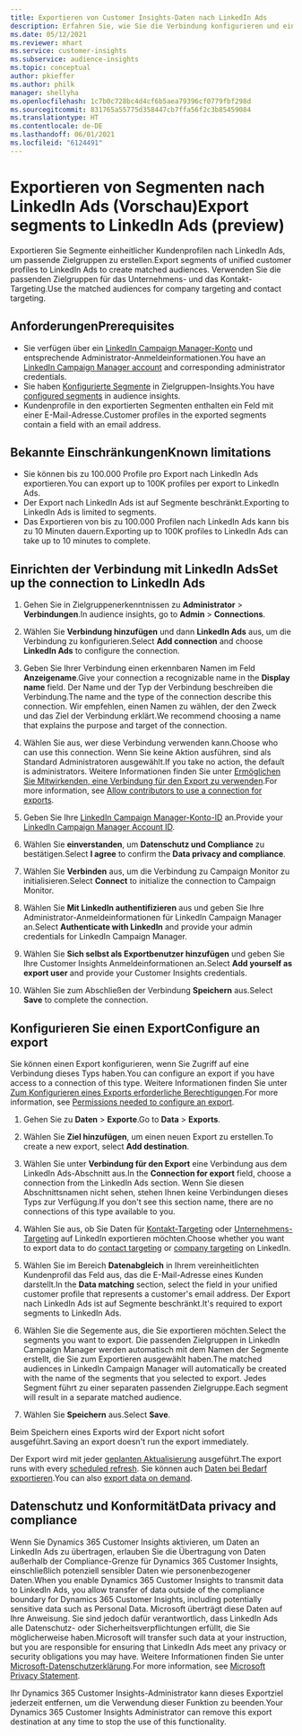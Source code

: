 ```yaml
---
title: Exportieren von Customer Insights-Daten nach LinkedIn Ads
description: Erfahren Sie, wie Sie die Verbindung konfigurieren und einen Export nach LinkedIn Ads durchführen.
ms.date: 05/12/2021
ms.reviewer: mhart
ms.service: customer-insights
ms.subservice: audience-insights
ms.topic: conceptual
author: pkieffer
ms.author: philk
manager: shellyha
ms.openlocfilehash: 1c7b0c728bc4d4cf6b5aea79396cf0779fbf298d
ms.sourcegitcommit: 831765a55775d358447cb7ffa56f2c3b85459084
ms.translationtype: HT
ms.contentlocale: de-DE
ms.lasthandoff: 06/01/2021
ms.locfileid: "6124491"
---
```

# <a name="export-segments-to-linkedin-ads-preview"></a><span data-ttu-id="1085f-103">Exportieren von Segmenten nach LinkedIn Ads (Vorschau)</span><span class="sxs-lookup"><span data-stu-id="1085f-103">Export segments to LinkedIn Ads (preview)</span></span>

<span data-ttu-id="1085f-104">Exportieren Sie Segmente einheitlicher Kundenprofilen nach LinkedIn Ads, um passende Zielgruppen zu erstellen.</span><span class="sxs-lookup"><span data-stu-id="1085f-104">Export segments of unified customer profiles to LinkedIn Ads to create matched audiences.</span></span> <span data-ttu-id="1085f-105">Verwenden Sie die passenden Zielgruppen für das Unternehmens- und das Kontakt-Targeting.</span><span class="sxs-lookup"><span data-stu-id="1085f-105">Use the matched audiences for company targeting and contact targeting.</span></span>

## <a name="prerequisites"></a><span data-ttu-id="1085f-106">Anforderungen</span><span class="sxs-lookup"><span data-stu-id="1085f-106">Prerequisites</span></span>

-   <span data-ttu-id="1085f-107">Sie verfügen über ein [LinkedIn Campaign Manager-Konto](https://business.linkedin.com/marketing-solutions/ads) und entsprechende Administrator-Anmeldeinformationen.</span><span class="sxs-lookup"><span data-stu-id="1085f-107">You have an [LinkedIn Campaign Manager account](https://business.linkedin.com/marketing-solutions/ads) and corresponding administrator credentials.</span></span>
-   <span data-ttu-id="1085f-108">Sie haben [Konfigurierte Segmente](segments.md) in Zielgruppen-Insights.</span><span class="sxs-lookup"><span data-stu-id="1085f-108">You have [configured segments](segments.md) in audience insights.</span></span>
-   <span data-ttu-id="1085f-109">Kundenprofile in den exportierten Segmenten enthalten ein Feld mit einer E-Mail-Adresse.</span><span class="sxs-lookup"><span data-stu-id="1085f-109">Customer profiles in the exported segments contain a field with an email address.</span></span>

## <a name="known-limitations"></a><span data-ttu-id="1085f-110">Bekannte Einschränkungen</span><span class="sxs-lookup"><span data-stu-id="1085f-110">Known limitations</span></span>

- <span data-ttu-id="1085f-111">Sie können bis zu 100.000 Profile pro Export nach LinkedIn Ads exportieren.</span><span class="sxs-lookup"><span data-stu-id="1085f-111">You can export up to 100K profiles per export to LinkedIn Ads.</span></span>
- <span data-ttu-id="1085f-112">Der Export nach LinkedIn Ads ist auf Segmente beschränkt.</span><span class="sxs-lookup"><span data-stu-id="1085f-112">Exporting to LinkedIn Ads is limited to segments.</span></span>
- <span data-ttu-id="1085f-113">Das Exportieren von bis zu 100.000 Profilen nach LinkedIn Ads kann bis zu 10 Minuten dauern.</span><span class="sxs-lookup"><span data-stu-id="1085f-113">Exporting up to 100K profiles to LinkedIn Ads can take up to 10 minutes to complete.</span></span> 

## <a name="set-up-the-connection-to-linkedin-ads"></a><span data-ttu-id="1085f-114">Einrichten der Verbindung mit LinkedIn Ads</span><span class="sxs-lookup"><span data-stu-id="1085f-114">Set up the connection to LinkedIn Ads</span></span>

1. <span data-ttu-id="1085f-115">Gehen Sie in Zielgruppenerkenntnissen zu **Administrator** > **Verbindungen**.</span><span class="sxs-lookup"><span data-stu-id="1085f-115">In audience insights, go to **Admin** > **Connections**.</span></span>

1. <span data-ttu-id="1085f-116">Wählen Sie **Verbindung hinzufügen** und dann **LinkedIn Ads** aus, um die Verbindung zu konfigurieren.</span><span class="sxs-lookup"><span data-stu-id="1085f-116">Select **Add connection** and choose **LinkedIn Ads** to configure the connection.</span></span>

1. <span data-ttu-id="1085f-117">Geben Sie Ihrer Verbindung einen erkennbaren Namen im Feld **Anzeigename**.</span><span class="sxs-lookup"><span data-stu-id="1085f-117">Give your connection a recognizable name in the **Display name** field.</span></span> <span data-ttu-id="1085f-118">Der Name und der Typ der Verbindung beschreiben die Verbindung.</span><span class="sxs-lookup"><span data-stu-id="1085f-118">The name and the type of the connection describe this connection.</span></span> <span data-ttu-id="1085f-119">Wir empfehlen, einen Namen zu wählen, der den Zweck und das Ziel der Verbindung erklärt.</span><span class="sxs-lookup"><span data-stu-id="1085f-119">We recommend choosing a name that explains the purpose and target of the connection.</span></span>

1. <span data-ttu-id="1085f-120">Wählen Sie aus, wer diese Verbindung verwenden kann.</span><span class="sxs-lookup"><span data-stu-id="1085f-120">Choose who can use this connection.</span></span> <span data-ttu-id="1085f-121">Wenn Sie keine Aktion ausführen, sind als Standard Administratoren ausgewählt.</span><span class="sxs-lookup"><span data-stu-id="1085f-121">If you take no action, the default is administrators.</span></span> <span data-ttu-id="1085f-122">Weitere Informationen finden Sie unter [Ermöglichen Sie Mitwirkenden, eine Verbindung für den Export zu verwenden](connections.md#allow-contributors-to-use-a-connection-for-exports).</span><span class="sxs-lookup"><span data-stu-id="1085f-122">For more information, see [Allow contributors to use a connection for exports](connections.md#allow-contributors-to-use-a-connection-for-exports).</span></span>

1. <span data-ttu-id="1085f-123">Geben Sie Ihre [LinkedIn Campaign Manager-Konto-ID](https://www.linkedin.com/help/lms/answer/a424270) an.</span><span class="sxs-lookup"><span data-stu-id="1085f-123">Provide your [LinkedIn Campaign Manager Account ID](https://www.linkedin.com/help/lms/answer/a424270).</span></span>

1. <span data-ttu-id="1085f-124">Wählen Sie **einverstanden**, um **Datenschutz und Compliance** zu bestätigen.</span><span class="sxs-lookup"><span data-stu-id="1085f-124">Select **I agree** to confirm the **Data privacy and compliance**.</span></span>

1. <span data-ttu-id="1085f-125">Wählen Sie **Verbinden** aus, um die Verbindung zu Campaign Monitor zu initialisieren.</span><span class="sxs-lookup"><span data-stu-id="1085f-125">Select **Connect** to initialize the connection to Campaign Monitor.</span></span>

1. <span data-ttu-id="1085f-126">Wählen Sie **Mit LinkedIn authentifizieren** aus und geben Sie Ihre Administrator-Anmeldeinformationen für LinkedIn Campaign Manager an.</span><span class="sxs-lookup"><span data-stu-id="1085f-126">Select **Authenticate with LinkedIn** and provide your admin credentials for LinkedIn Campaign Manager.</span></span>

1. <span data-ttu-id="1085f-127">Wählen Sie **Sich selbst als Exportbenutzer hinzufügen** und geben Sie Ihre Customer Insights Anmeldeinformationen an.</span><span class="sxs-lookup"><span data-stu-id="1085f-127">Select **Add yourself as export user** and provide your Customer Insights credentials.</span></span>

1. <span data-ttu-id="1085f-128">Wählen Sie zum Abschließen der Verbindung **Speichern** aus.</span><span class="sxs-lookup"><span data-stu-id="1085f-128">Select **Save** to complete the connection.</span></span>

## <a name="configure-an-export"></a><span data-ttu-id="1085f-129">Konfigurieren Sie einen Export</span><span class="sxs-lookup"><span data-stu-id="1085f-129">Configure an export</span></span>

<span data-ttu-id="1085f-130">Sie können einen Export konfigurieren, wenn Sie Zugriff auf eine Verbindung dieses Typs haben.</span><span class="sxs-lookup"><span data-stu-id="1085f-130">You can configure an export if you have access to a connection of this type.</span></span> <span data-ttu-id="1085f-131">Weitere Informationen finden Sie unter [Zum Konfigurieren eines Exports erforderliche Berechtigungen](export-destinations.md#set-up-a-new-export).</span><span class="sxs-lookup"><span data-stu-id="1085f-131">For more information, see [Permissions needed to configure an export](export-destinations.md#set-up-a-new-export).</span></span>

1. <span data-ttu-id="1085f-132">Gehen Sie zu **Daten** > **Exporte**.</span><span class="sxs-lookup"><span data-stu-id="1085f-132">Go to **Data** > **Exports**.</span></span>

1. <span data-ttu-id="1085f-133">Wählen Sie **Ziel hinzufügen**, um einen neuen Export zu erstellen.</span><span class="sxs-lookup"><span data-stu-id="1085f-133">To create a new export, select **Add destination**.</span></span>

1. <span data-ttu-id="1085f-134">Wählen Sie unter **Verbindung für den Export** eine Verbindung aus dem LinkedIn Ads-Abschnitt aus.</span><span class="sxs-lookup"><span data-stu-id="1085f-134">In the **Connection for export** field, choose a connection from the LinkedIn Ads section.</span></span> <span data-ttu-id="1085f-135">Wenn Sie diesen Abschnittsnamen nicht sehen, stehen Ihnen keine Verbindungen dieses Typs zur Verfügung.</span><span class="sxs-lookup"><span data-stu-id="1085f-135">If you don't see this section name, there are no connections of this type available to you.</span></span>

1. <span data-ttu-id="1085f-136">Wählen Sie aus, ob Sie Daten für [Kontakt-Targeting](https://business.linkedin.com/marketing-solutions/ad-targeting/contact-targeting) oder [Unternehmens-Targeting](https://business.linkedin.com/marketing-solutions/ad-targeting/account-targeting) auf LinkedIn exportieren möchten.</span><span class="sxs-lookup"><span data-stu-id="1085f-136">Choose whether you want to export data to do [contact targeting](https://business.linkedin.com/marketing-solutions/ad-targeting/contact-targeting) or [company targeting](https://business.linkedin.com/marketing-solutions/ad-targeting/account-targeting) on LinkedIn.</span></span> 

1. <span data-ttu-id="1085f-137">Wählen Sie im Bereich **Datenabgleich** in Ihrem vereinheitlichten Kundenprofil das Feld aus, das die E-Mail-Adresse eines Kunden darstellt.</span><span class="sxs-lookup"><span data-stu-id="1085f-137">In the **Data matching** section, select the field in your unified customer profile that represents a customer's email address.</span></span> <span data-ttu-id="1085f-138">Der Export nach LinkedIn Ads ist auf Segmente beschränkt.</span><span class="sxs-lookup"><span data-stu-id="1085f-138">It's required to export segments to LinkedIn Ads.</span></span>

1. <span data-ttu-id="1085f-139">Wählen Sie die Segemente aus, die Sie exportieren möchten.</span><span class="sxs-lookup"><span data-stu-id="1085f-139">Select the segments you want to export.</span></span> <span data-ttu-id="1085f-140">Die passenden Zielgruppen in LinkedIn Campaign Manager werden automatisch mit dem Namen der Segmente erstellt, die Sie zum Exportieren ausgewählt haben.</span><span class="sxs-lookup"><span data-stu-id="1085f-140">The matched audiences in LinkedIn Campaign Manager will automatically be created with the name of the segments that you selected to export.</span></span> <span data-ttu-id="1085f-141">Jedes Segment führt zu einer separaten passenden Zielgruppe.</span><span class="sxs-lookup"><span data-stu-id="1085f-141">Each segment will result in a separate matched audience.</span></span> 

1. <span data-ttu-id="1085f-142">Wählen Sie **Speichern** aus.</span><span class="sxs-lookup"><span data-stu-id="1085f-142">Select **Save**.</span></span>

<span data-ttu-id="1085f-143">Beim Speichern eines Exports wird der Export nicht sofort ausgeführt.</span><span class="sxs-lookup"><span data-stu-id="1085f-143">Saving an export doesn't run the export immediately.</span></span>

<span data-ttu-id="1085f-144">Der Export wird mit jeder [geplanten Aktualisierung](system.md#schedule-tab) ausgeführt.</span><span class="sxs-lookup"><span data-stu-id="1085f-144">The export runs with every [scheduled refresh](system.md#schedule-tab).</span></span> <span data-ttu-id="1085f-145">Sie können auch [Daten bei Bedarf exportieren](export-destinations.md#run-exports-on-demand).</span><span class="sxs-lookup"><span data-stu-id="1085f-145">You can also [export data on demand](export-destinations.md#run-exports-on-demand).</span></span> 


## <a name="data-privacy-and-compliance"></a><span data-ttu-id="1085f-146">Datenschutz und Konformität</span><span class="sxs-lookup"><span data-stu-id="1085f-146">Data privacy and compliance</span></span>

<span data-ttu-id="1085f-147">Wenn Sie Dynamics 365 Customer Insights aktivieren, um Daten an LinkedIn Ads zu übertragen, erlauben Sie die Übertragung von Daten außerhalb der Compliance-Grenze für Dynamics 365 Customer Insights, einschließlich potenziell sensibler Daten wie personenbezogener Daten.</span><span class="sxs-lookup"><span data-stu-id="1085f-147">When you enable Dynamics 365 Customer Insights to transmit data to LinkedIn Ads, you allow transfer of data outside of the compliance boundary for Dynamics 365 Customer Insights, including potentially sensitive data such as Personal Data.</span></span> <span data-ttu-id="1085f-148">Microsoft überträgt diese Daten auf Ihre Anweisung. Sie sind jedoch dafür verantwortlich, dass LinkedIn Ads alle Datenschutz- oder Sicherheitsverpflichtungen erfüllt, die Sie möglicherweise haben.</span><span class="sxs-lookup"><span data-stu-id="1085f-148">Microsoft will transfer such data at your instruction, but you are responsible for ensuring that LinkedIn Ads meet any privacy or security obligations you may have.</span></span> <span data-ttu-id="1085f-149">Weitere Informationen finden Sie unter [Microsoft-Datenschutzerklärung](https://go.microsoft.com/fwlink/?linkid=396732).</span><span class="sxs-lookup"><span data-stu-id="1085f-149">For more information, see [Microsoft Privacy Statement](https://go.microsoft.com/fwlink/?linkid=396732).</span></span>

<span data-ttu-id="1085f-150">Ihr Dynamics 365 Customer Insights-Administrator kann dieses Exportziel jederzeit entfernen, um die Verwendung dieser Funktion zu beenden.</span><span class="sxs-lookup"><span data-stu-id="1085f-150">Your Dynamics 365 Customer Insights Administrator can remove this export destination at any time to stop the use of this functionality.</span></span>
